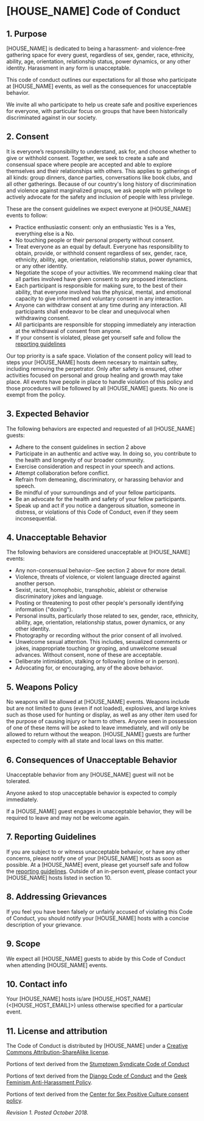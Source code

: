 # [HOUSE_NAME] Code of Conduct

## 1. Purpose

[HOUSE_NAME] is dedicated to being a harassment- and violence-free gathering space for every guest, regardless of sex, gender, race, ethnicity, ability, age, orientation, relationship status, power dynamics, or any other identity. Harassment in any form is unacceptable.

This code of conduct outlines our expectations for all those who participate at [HOUSE_NAME] events, as well as the consequences for unacceptable behavior.

We invite all who participate to help us create safe and positive experiences for everyone, with particular focus on groups that have been historically discriminated against in our society.

## 2. Consent

It is everyone’s responsibility to understand, ask for, and choose whether to give or withhold consent. Together, we seek to create a safe and consensual space where people are accepted and able to explore themselves and their relationships with others. This applies to gatherings of all kinds: group dinners, dance parties, conversations like book clubs, and all other gatherings. Because of our country's long history of discrimination and violence against marginalized groups, we ask people with privilege to actively advocate for the safety and inclusion of people with less privilege.

These are the consent guidelines we expect everyone at [HOUSE_NAME] events to follow:

  * Practice enthusiastic consent: only an enthusiastic Yes is a Yes, everything else is a No.
  * No touching people or their personal property without consent.
  * Treat everyone as an equal by default. Everyone has responsibility to obtain, provide, or withhold consent regardless of sex, gender, race, ethnicity, ability, age, orientation, relationship status, power dynamics, or any other identity.
  * Negotiate the scope of your activities. We recommend making clear that all parties involved have given consent to any proposed interactions.
  * Each participant is responsible for making sure, to the best of their ability, that everyone involved has the physical, mental, and emotional capacity to give informed and voluntary consent in any interaction.
  * Anyone can withdraw consent at any time during any interaction. All participants shall endeavor to be clear and unequivocal when withdrawing consent.
  * All participants are responsible for stopping immediately any interaction at the withdrawal of consent from anyone.
  * If your consent is violated, please get yourself safe and follow the [reporting guidelines]([REPORTING_GUILDELINES_URL])
  
  Our top priority is a safe space. Violation of the consent policy will lead to steps your [HOUSE_NAME] hosts deem necesary to maintain saftey, including removing the perpetrator. Only after safety is ensured, other activities focused on personal and group healing and growth may take place. All events have people in place to handle violation of this policy and those procedures will be followed by all [HOUSE_NAME] guests. No one is exempt from the policy.

## 3. Expected Behavior

The following behaviors are expected and requested of all [HOUSE_NAME] guests:

  * Adhere to the consent guidelines in section 2 above
  * Participate in an authentic and active way. In doing so, you contribute to the health and longevity of our broader community.
  * Exercise consideration and respect in your speech and actions.
  * Attempt collaboration before conflict.
  * Refrain from demeaning, discriminatory, or harassing behavior and speech.
  * Be mindful of your surroundings and of your fellow participants.
  * Be an advocate for the health and safety of your fellow participants.
  * Speak up and act if you notice a dangerous situation, someone in distress, or violations of this Code of Conduct, even if they seem inconsequential.

## 4. Unacceptable Behavior

The following behaviors are considered unacceptable at [HOUSE_NAME] events:

  * Any non-consensual behavior--See section 2 above for more detail.
  * Violence, threats of violence, or violent language directed against another person.
  * Sexist, racist, homophobic, transphobic, ableist or otherwise discriminatory jokes and language.
  * Posting or threatening to post other people's personally identifying information ("doxing").
  * Personal insults, particularly those related to sex, gender, race, ethnicity, ability, age, orientation, relationship status, power dynamics, or any other identity.
  * Photography or recording without the prior consent of all involved.
  * Unwelcome sexual attention. This includes, sexualized comments or jokes, inappropriate touching or groping, and unwelcome sexual advances. Without consent, none of these are acceptable.
  * Deliberate intimidation, stalking or following (online or in person).
  * Advocating for, or encouraging, any of the above behavior.

## 5. Weapons Policy

No weapons will be allowed at [HOUSE_NAME] events. Weapons include but are not limited to guns (even if not loaded), explosives, and large knives such as those used for hunting or display, as well as any other item used for the purpose of causing injury or harm to others. Anyone seen in possession of one of these items will be asked to leave immediately, and will only be allowed to return without the weapon. [HOUSE_NAME] guests are further expected to comply with all state and local laws on this matter.

## 6. Consequences of Unacceptable Behavior

Unacceptable behavior from any [HOUSE_NAME] guest will not be tolerated.

Anyone asked to stop unacceptable behavior is expected to comply immediately.

If a [HOUSE_NAME] guest engages in unacceptable behavior, they will be required to leave and may not be welcome again.

## 7. Reporting Guidelines

If you are subject to or witness unacceptable behavior, or have any other concerns, please notify one of your [HOUSE_NAME] hosts as soon as possible. At a [HOUSE_NAME] event, please get yourself safe and follow the [reporting guidelines]([REPORTING_GUILDELINES_URL]). Outside of an in-person event, please contact your [HOUSE_NAME] hosts listed in section 10.

## 8. Addressing Grievances

If you feel you have been falsely or unfairly accused of violating this Code of Conduct, you should notify your [HOUSE_NAME] hosts with a concise description of your grievance.

## 9. Scope

We expect all [HOUSE_NAME] guests to abide by this Code of Conduct when attending [HOUSE_NAME] events.

## 10. Contact info

Your [HOUSE_NAME] hosts is/are [HOUSE_HOST_NAME] (<[HOUSE_HOST_EMAIL]>) unless otherwise specified for a particular event.

## 11. License and attribution

The Code of Conduct is distributed by [HOUSE_NAME] under a [Creative Commons Attribution-ShareAlike license](http://creativecommons.org/licenses/by-sa/3.0/). 

Portions of text derived from the [Stumptown Syndicate Code of Conduct](https://github.com/stumpsyn/policies)

Portions of text derived from the [Django Code of Conduct](https://www.djangoproject.com/conduct/) and the [Geek Feminism Anti-Harassment Policy](http://geekfeminism.wikia.com/wiki/Conference_anti-harassment/Policy).

Portions of text derived from the [Center for Sex Positive Culture consent policy](https://thefspc.org/consent-policy/).

_Revision 1. Posted October 2018._